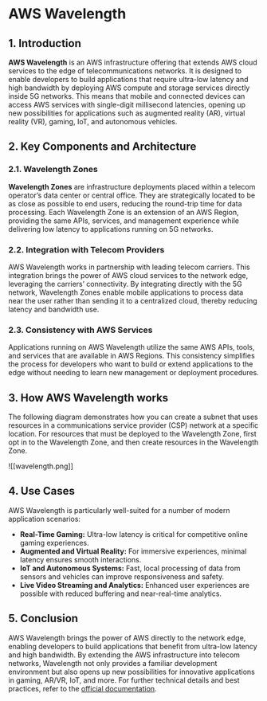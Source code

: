 # AWS Wavelength

## 1. Introduction

**AWS Wavelength** is an AWS infrastructure offering that extends AWS cloud services to the edge of telecommunications networks. It is designed to enable developers to build applications that require ultra-low latency and high bandwidth by deploying AWS compute and storage services directly inside 5G networks. This means that mobile and connected devices can access AWS services with single-digit millisecond latencies, opening up new possibilities for applications such as augmented reality (AR), virtual reality (VR), gaming, IoT, and autonomous vehicles.

## 2. Key Components and Architecture

### 2.1. Wavelength Zones

**Wavelength Zones** are infrastructure deployments placed within a telecom operator’s data center or central office. They are strategically located to be as close as possible to end users, reducing the round-trip time for data processing. Each Wavelength Zone is an extension of an AWS Region, providing the same APIs, services, and management experience while delivering low latency to applications running on 5G networks.

### 2.2. Integration with Telecom Providers

AWS Wavelength works in partnership with leading telecom carriers. This integration brings the power of AWS cloud services to the network edge, leveraging the carriers’ connectivity. By integrating directly with the 5G network, Wavelength Zones enable mobile applications to process data near the user rather than sending it to a centralized cloud, thereby reducing latency and bandwidth use.

### 2.3. Consistency with AWS Services

Applications running on AWS Wavelength utilize the same AWS APIs, tools, and services that are available in AWS Regions. This consistency simplifies the process for developers who want to build or extend applications to the edge without needing to learn new management or deployment procedures.

## 3. How AWS Wavelength works

The following diagram demonstrates how you can create a subnet that uses resources in a communications service provider (CSP) network at a specific location. For resources that must be deployed to the Wavelength Zone, first opt in to the Wavelength Zone, and then create resources in the Wavelength Zone.

![[wavelength.png]]
## 4. Use Cases

AWS Wavelength is particularly well-suited for a number of modern application scenarios:

- **Real-Time Gaming:** Ultra-low latency is critical for competitive online gaming experiences.
- **Augmented and Virtual Reality:** For immersive experiences, minimal latency ensures smooth interactions.
- **IoT and Autonomous Systems:** Fast, local processing of data from sensors and vehicles can improve responsiveness and safety.
- **Live Video Streaming and Analytics:** Enhanced user experiences are possible with reduced buffering and near-real-time analytics.

## 5. Conclusion

AWS Wavelength brings the power of AWS directly to the network edge, enabling developers to build applications that benefit from ultra-low latency and high bandwidth. By extending the AWS infrastructure into telecom networks, Wavelength not only provides a familiar development environment but also opens up new possibilities for innovative applications in gaming, AR/VR, IoT, and more. For further technical details and best practices, refer to the [official documentation](https://docs.aws.amazon.com/wavelength/latest/developerguide/what-is-wavelength.html).



